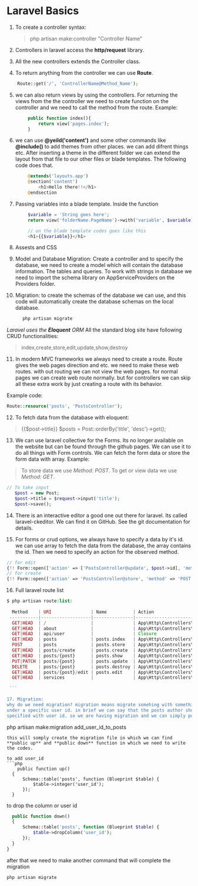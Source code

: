 # Laravel Basics
1. To create a controller syntax:
   > php artisan make:controller "Controller Name"
2. Controllers in laravel access the **http/request** library.

3. All the new controllers extends the Controller class.

4. To return anything from the controller we can use **Route**. 
```php
	Route::get('/', 'ControllerName@Method_Name');
```
5. we can also return views by using the controllers. For returning the views from the 
   the controller we need to create function on the controller and we need to call the method 
   from the route. Example:
```php
   		public function index(){
   			return view('pages.index');
   		}
```
6. we can use **@yeild('content')** and some other commands like **@include()** to add 
   themes from other places. we can add difrent things etc. After inserting a theme in the 
   different folder we can extend the layout from that file to our other files or blade 
   templates. The following code does that. 
```php
   		@extends('layouts.app')
		@section('content')
    		<h1>Hello there!!</h1>
		@endsection
```

7. Passing variables into a blade template. Inside the function
```php
		$variable = 'String goes here';
		return view('folderName.PageName')->with('variable', $variable);

		// on the blade template codes goes like this
		<h1>{{$variable}}</h1>
```
8. Assests and CSS 

9. Model and Database Migration: Create a controller and to specify the database,
   we need to create a model which will contain the database information. The tables and queries. To work with strings in database we need to import the schema library 
   on AppServiceProviders on the Providers folder. 

10. Migration: to create the schemas of the database we can use, and this code will automatically create the database schemas on the local database.   
```bash
      php artisan migrate
```
   *Laravel uses the **Eloquent** ORM*
   All the standard blog site have following CRUD functionalities:
   >index,create,store,edit,update,show,destroy

11. In modern MVC frameworks we always need to create a route. Route gives the web pages 
   direction and etc. we need to make these web routes. with out routing we can not view 
   the web pages. for normal pages we can create web route normally. but for controllers 
   we can skip all these extra work by just creating a route with its behavior. 

   Example code:
   ```php
   Route::resource('posts', 'PostsController');
   ```
12. To fetch data from the database with eloquent:
   > {{$post->title}}
   > $posts = Post::orderBy('title', 'desc')->get();
   
13. We can use laravel collective for the Forms. Its no longer available on the 
   website but can be found through the github pages. We can use it to do all things 
   with Form controls. We can fetch the form data or store the form data with array.
   Example: 
   > To store data we use *Method: POST*. 
   > To get or view data we use *Method: GET*.
   ```php
   // To take input 
      $post = new Post;
      $post->title = $request->input('title');
      $post->save();
   ```

14. There is an interactive editor a good one out there for laravel. Its called 
   laravel-ckeditor. We can find it on GitHub. See the git documentation for details.

15. For forms or crud options, we always have to specify a data by it's id. we can use array to 
   fetch the data from the database, the array contains the id. Then we need to specify an action for the observed method. 
   ```php
   // for edit
   {!! Form::open(['action' => ['PostsController@update', $post->id], 'method' => 'POST']) !!}
   // for create 
   {!! Form::open(['action' => 'PostsController@store', 'method' => 'POST']) !!}
   ```

16. Full laravel route list
   ```php
   $ php artisan route:list:
    
     Method    | URI               | Name          | Action                                        | Middleware   
    -----------|-------------------|---------------|-----------------------------------------------|--------------
     GET|HEAD  | /                 |               | App\Http\Controllers\PagesController@index    | web          
     GET|HEAD  | about             |               | App\Http\Controllers\PagesController@about    | web          
     GET|HEAD  | api/user          |               | Closure                                       | api,auth:api 
     GET|HEAD  | posts             | posts.index   | App\Http\Controllers\PostsController@index    | web          
     POST      | posts             | posts.store   | App\Http\Controllers\PostsController@store    | web          
     GET|HEAD  | posts/create      | posts.create  | App\Http\Controllers\PostsController@create   | web          
     GET|HEAD  | posts/{post}      | posts.show    | App\Http\Controllers\PostsController@show     | web          
     PUT|PATCH | posts/{post}      | posts.update  | App\Http\Controllers\PostsController@update   | web          
     DELETE    | posts/{post}      | posts.destroy | App\Http\Controllers\PostsController@destroy  | web          
     GET|HEAD  | posts/{post}/edit | posts.edit    | App\Http\Controllers\PostsController@edit     | web          
     GET|HEAD  | services          |               | App\Http\Controllers\PagesController@services | web          
    
    ```

17. Migration: 
  why do we need migration? migration means migrate somehing with something. in our blog we arre going to post out posts 
  under a specific user id. in brief we can say that the posts author should be one specific author and that author will be 
  specified with user id. so we are having migration and we can simply put a command to migrate as we like. it will add on the migration folder.
  ```
  php artisan make:migration add_user_id_to_posts 
  ```
  this will somply create the migration file in which we can find **public up** and **public down** function in which we need to write the codes. 

  to add user_id 
  ```php
      public function up()
    {
        Schema::table('posts', function (Blueprint $table) {
            $table->integer('user_id');
        });
    }
  ```
  to drop the column or user id 
  ```php
    public function down()
    {
        Schema::table('posts', function (Blueprint $table) {
            $table->dropColumn('user_id');
        });
    }
}
  ```

  after that we need to make another command that will complete the migration 
  ```
  php artisan migrate
  ```



